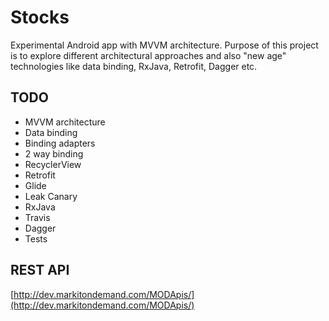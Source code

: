 Stocks
======

Experimental Android app with MVVM architecture. Purpose of this project is to explore different architectural approaches and also "new age" technologies like data binding, RxJava, Retrofit, Dagger etc.

TODO
----

* MVVM architecture
* Data binding
* Binding adapters
* 2 way binding
* RecyclerView
* Retrofit
* Glide
* Leak Canary
* RxJava
* Travis
* Dagger
* Tests

REST API
--------

[http://dev.markitondemand.com/MODApis/](http://dev.markitondemand.com/MODApis/)
